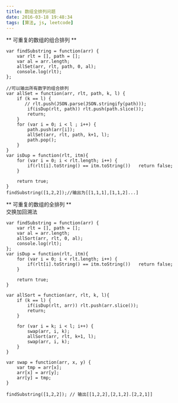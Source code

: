 ```yaml
---
title: 数组全排列问题
date: 2016-03-18 19:48:34
tags: [算法, js, leetcode]
---
```

** 可重复的数组的组合排列 **


	var findSubstring = function(arr) {
	    var rlt = [], path = [];
	    var al = arr.length;
	    allSet(arr, rlt, path, 0, al);
	    console.log(rlt);
	};

	//可以输出所有数字的组合排列
	var allSet = function(arr, rlt, path, k, l) {
	    if (k == l) {
	       // rlt.push(JSON.parse(JSON.stringify(path)));
	        if(isDup(rlt, path)) rlt.push(path.slice());
	        return;
	    }
	    for (var i = 0; i < l ; i++) {
	        path.push(arr[i]);
	        allSet(arr, rlt, path, k+1, l);
	        path.pop();
	    }
	}
	var isDup = function(rlt, itm){
	    for (var i = 0; i < rlt.length; i++) {
	        if(rlt[i].toString() == itm.toString())   return false;
	    }

	    return true;
	}
	findSubstring([1,2,2]);//输出为[[1,1,1],[1,1,2]...]


** 可重复的数组的全排列 **	
交换加回溯法

	var findSubstring = function(arr) {
	    var rlt = [], path = [];
	    var al = arr.length;
	    allSort(arr, rlt, 0, al);
	    console.log(rlt);
	};
	var isDup = function(rlt, itm){
	    for (var i = 0; i < rlt.length; i++) {
	        if(rlt[i].toString() == itm.toString())   return false;
	    }

	    return true;
	}

	var allSort = function(arr, rlt, k, l){
	    if (k == l) {
	        if(isDup(rlt, arr)) rlt.push(arr.slice());
	        return;
	    }

	    for (var i = k; i < l; i++) {
	        swap(arr, i, k);
	        allSort(arr, rlt, k+1, l);
	        swap(arr, i, k);
	    }
	}

	var swap = function(arr, x, y) {
	    var tmp = arr[x];
	    arr[x] = arr[y];
	    arr[y] = tmp;
	}

	findSubstring([1,2,2]); // 输出[[1,2,2],[2,1,2].[2,2,1]]